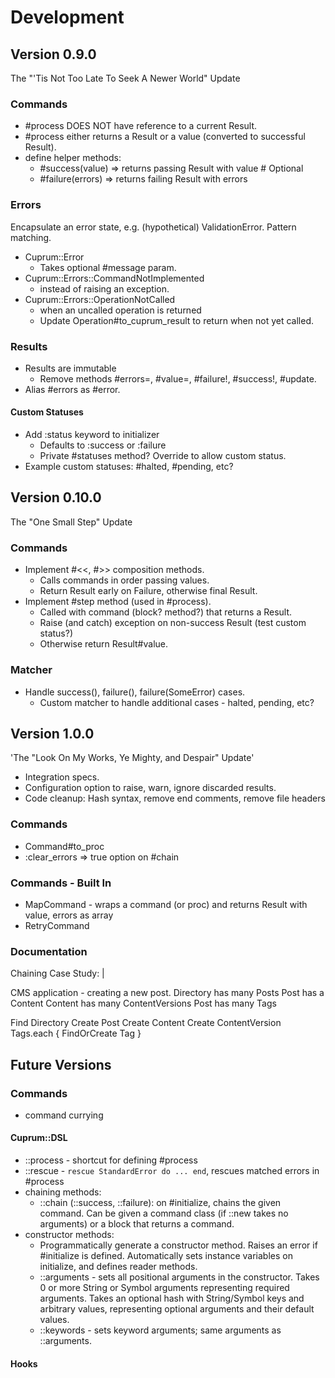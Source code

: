 # Development

## Version 0.9.0

The "'Tis Not Too Late To Seek A Newer World" Update

### Commands

- #process DOES NOT have reference to a current Result.
- #process either returns a Result or a value (converted to successful Result).
- define helper methods:
  - #success(value)  => returns passing Result with value # Optional
  - #failure(errors) => returns failing Result with errors

### Errors

Encapsulate an error state, e.g. (hypothetical) ValidationError. Pattern matching.
- Cuprum::Error
  - Takes optional #message param.
- Cuprum::Errors::CommandNotImplemented
  - instead of raising an exception.
- Cuprum::Errors::OperationNotCalled
  - when an uncalled operation is returned
  - Update Operation#to_cuprum_result to return when not yet called.

### Results

- Results are immutable
  - Remove methods #errors=, #value=, #failure!, #success!, #update.
- Alias #errors as #error.

#### Custom Statuses

- Add :status keyword to initializer
  - Defaults to :success or :failure
  - Private #statuses method? Override to allow custom status.
- Example custom statuses: #halted, #pending, etc?

## Version 0.10.0

The "One Small Step" Update

### Commands

- Implement #<<, #>> composition methods.
  - Calls commands in order passing values.
  - Return Result early on Failure, otherwise final Result.
- Implement #step method (used in #process).
  - Called with command (block? method?) that returns a Result.
  - Raise (and catch) exception on non-success Result (test custom status?)
  - Otherwise return Result#value.

### Matcher

- Handle success(), failure(), failure(SomeError) cases.
  - Custom matcher to handle additional cases - halted, pending, etc?

## Version 1.0.0

'The "Look On My Works, Ye Mighty, and Despair" Update'

- Integration specs.
- Configuration option to raise, warn, ignore discarded results.
- Code cleanup: Hash syntax, remove end comments, remove file headers

### Commands

- Command#to_proc
- :clear_errors => true option on #chain

### Commands - Built In

- MapCommand - wraps a command (or proc) and returns Result with value, errors
  as array
- RetryCommand

### Documentation

Chaining Case Study: |

  CMS application - creating a new post.
  Directory has many Posts
  Post has a Content
  Content has many ContentVersions
  Post has many Tags

  Find Directory
  Create Post
  Create Content
  Create ContentVersion
  Tags.each { FindOrCreate Tag }

## Future Versions

### Commands

- command currying

#### Cuprum::DSL

- ::process - shortcut for defining #process
- ::rescue - `rescue StandardError do ... end`, rescues matched errors in #process
- chaining methods:
  - ::chain (::success, ::failure):
    on #initialize, chains the given command. Can be given a command class
    (if ::new takes no arguments) or a block that returns a command.
- constructor methods:
  - Programmatically generate a constructor method. Raises an error if
    #initialize is defined. Automatically sets instance variables on initialize,
    and defines reader methods.
  - ::arguments - sets all positional arguments in the constructor. Takes 0 or
    more String or Symbol arguments representing required arguments. Takes an
    optional hash with String/Symbol keys and arbitrary values, representing
    optional arguments and their default values.
  - ::keywords - sets keyword arguments; same arguments as ::arguments.

#### Hooks

